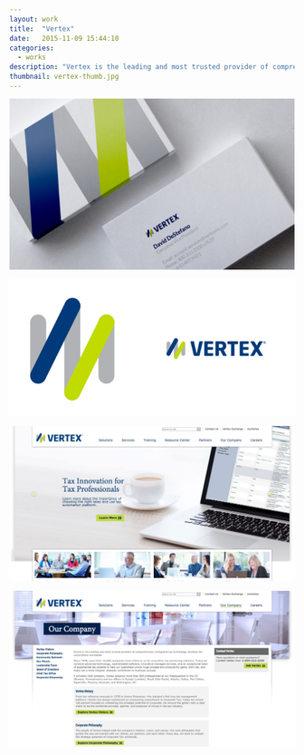 ```yaml
---
layout: work
title:  "Vertex"
date:   2015-11-09 15:44:10
categories:
  - works
description: "Vertex is the leading and most trusted provider of comprehensive, integrated tax technology solutions for corporations worldwide. <br />Vertex needed a new logo and site to better reflect this."
thumbnail: vertex-thumb.jpg
---
```


![Yosemite OSX](/img/vertex-business-card.jpg)

![Yosemite OSX](/img/vertex-logo3.jpg)

![Yosemite OSX](/img/vertex-web.jpg)

![Yosemite OSX](/img/vertex-web2.jpg)
